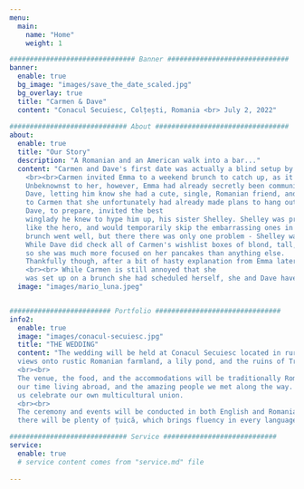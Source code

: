 ```yaml
---
menu:
  main:
    name: "Home"
    weight: 1

############################### Banner ##############################
banner:
  enable: true
  bg_image: "images/save_the_date_scaled.jpg"
  bg_overlay: true
  title: "Carmen & Dave"
  content: "Conacul Secuiesc, Colțești, Romania <br> July 2, 2022"
  
############################# About #################################
about:
  enable: true
  title: "Our Story"
  description: "A Romanian and an American walk into a bar..."
  content: "Carmen and Dave's first date was actually a blind setup by a mutual friend of both of theirs, Emma.
    <br><br>Carmen invited Emma to a weekend brunch to catch up, as it had been a while since they had seen each other.
    Unbeknownst to her, however, Emma had already secretly been communicating with
    Dave, letting him know she had a cute, single, Romanian friend, and asked if he'd like to meet her. Once Dave (very quickly) agreed, Emma made the excuse 
    to Carmen that she unfortunately had already made plans to hang out with Dave on the day of the brunch, and asked if he could come as well.<br><br>
    Dave, to prepare, invited the best 
    winglady he knew to hype him up, his sister Shelley. Shelley was prepared with all of her best personal anecdotes where Dave would sound
    like the hero, and would temporarily skip the embarrassing ones in her rotation to give him the best shot possible. The
    brunch went well, but there there was only one problem - Shelley was wearing her wedding band.
    While Dave did check all of Carmen's wishlist boxes of blond, tall, and blue eyes, she thought Dave and Shelley were married, 
    so she was much more focused on her pancakes than anything else. 
    Thankfully though, after a bit of hasty explanation from Emma later, the ruse worked! 
    <br><br> While Carmen is still annoyed that she 
    was set up on a brunch she had scheduled herself, she and Dave have been together since, and now live happily together in Berlin with their two pets, Luna and Mario."
  image: "images/mario_luna.jpeg"


######################### Portfolio ###############################
info2:
  enable: true
  image: "images/conacul-secuiesc.jpg"
  title: "THE WEDDING"
  content: "The wedding will be held at Conacul Secuiesc located in rural Transylvania. The venue is in the shadow of the Piatra Secuiului with beautiful
  views onto rustic Romanian farmland, a lily pond, and the ruins of Trascău Fortress.
  <br><br>
  The venue, the food, and the accommodations will be traditionally Romanian. The wedding guest list, however, reflects 
  our time living abroad, and the amazing people we met along the way. We cannot wait for you all to join us, and help
  us celebrate our own multicultural union. 
  <br><br>
  The ceremony and events will be conducted in both English and Romanian to the best of our abilities... Don't worry though -  
  there will be plenty of țuică, which brings fluency in every language after enough shots."

############################# Service ############################
service:
  enable: true
  # service content comes from "service.md" file
  
---
```


